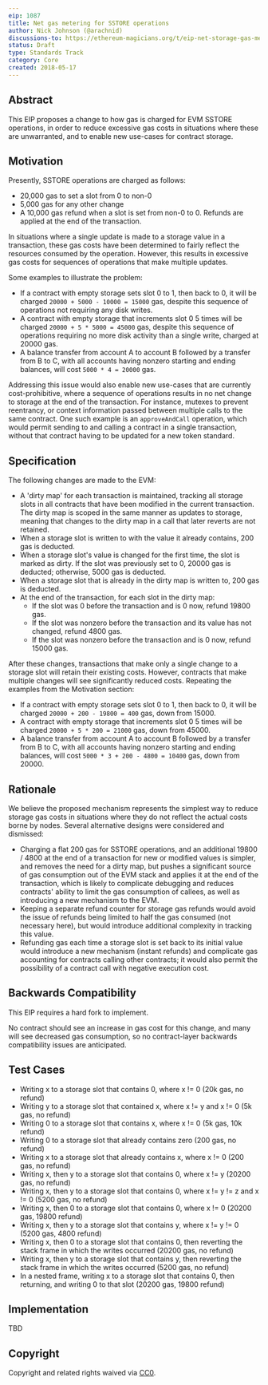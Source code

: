 ```yaml
---
eip: 1087
title: Net gas metering for SSTORE operations
author: Nick Johnson (@arachnid)
discussions-to: https://ethereum-magicians.org/t/eip-net-storage-gas-metering-for-the-evm/383
status: Draft
type: Standards Track
category: Core
created: 2018-05-17
---
```


## Abstract
This EIP proposes a change to how gas is charged for EVM SSTORE operations, in order to reduce excessive gas costs in situations where these are unwarranted, and to enable new use-cases for contract storage.

## Motivation
Presently, SSTORE operations are charged as follows:

 - 20,000 gas to set a slot from 0 to non-0
 - 5,000 gas for any other change
 - A 10,000 gas refund when a slot is set from non-0 to 0. Refunds are applied at the end of the transaction.

In situations where a single update is made to a storage value in a transaction, these gas costs have been determined to fairly reflect the resources consumed by the operation. However, this results in excessive gas costs for sequences of operations that make multiple updates.

Some examples to illustrate the problem:

 - If a contract with empty storage sets slot 0 to 1, then back to 0, it will be charged `20000 + 5000 - 10000 = 15000` gas, despite this sequence of operations not requiring any disk writes.
 - A contract with empty storage that increments slot 0 5 times will be charged `20000 + 5 * 5000 = 45000` gas, despite this sequence of operations requiring no more disk activity than a single write, charged at 20000 gas.
 - A balance transfer from account A to account B followed by a transfer from B to C, with all accounts having nonzero starting and ending balances, will cost `5000 * 4 = 20000` gas.

Addressing this issue would also enable new use-cases that are currently cost-prohibitive, where a sequence of operations results in no net change to storage at the end of the transaction. For instance, mutexes to prevent reentrancy, or context information passed between multiple calls to the same contract. One such example is an `approveAndCall` operation, which would permit sending to and calling a contract in a single transaction, without that contract having to be updated for a new token standard.

## Specification
The following changes are made to the EVM:

 - A 'dirty map' for each transaction is maintained, tracking all storage slots in all contracts that have been modified in the current transaction. The dirty map is scoped in the same manner as updates to storage, meaning that changes to the dirty map in a call that later reverts are not retained.
 - When a storage slot is written to with the value it already contains, 200 gas is deducted.
 - When a storage slot's value is changed for the first time, the slot is marked as dirty. If the slot was previously set to 0, 20000 gas is deducted; otherwise, 5000 gas is deducted.
 - When a storage slot that is already in the dirty map is written to, 200 gas is deducted.
 - At the end of the transaction, for each slot in the dirty map:
   - If the slot was 0 before the transaction and is 0 now, refund 19800 gas.
   - If the slot was nonzero before the transaction and its value has not changed, refund 4800 gas.
   - If the slot was nonzero before the transaction and is 0 now, refund 15000 gas.

After these changes, transactions that make only a single change to a storage slot will retain their existing costs. However, contracts that make multiple changes will see significantly reduced costs. Repeating the examples from the Motivation section:

 - If a contract with empty storage sets slot 0 to 1, then back to 0, it will be charged `20000 + 200 - 19800 = 400` gas, down from 15000.
 - A contract with empty storage that increments slot 0 5 times will be charged `20000 + 5 * 200 = 21000` gas, down from 45000.
 - A balance transfer from account A to account B followed by a transfer from B to C, with all accounts having nonzero starting and ending balances, will cost `5000 * 3 + 200 - 4800 = 10400` gas, down from 20000.

## Rationale
We believe the proposed mechanism represents the simplest way to reduce storage gas costs in situations where they do not reflect the actual costs borne by nodes. Several alternative designs were considered and dismissed:

 - Charging a flat 200 gas for SSTORE operations, and an additional 19800 / 4800 at the end of a transaction for new or modified values is simpler, and removes the need for a dirty map, but pushes a significant source of gas consumption out of the EVM stack and applies it at the end of the transaction, which is likely to complicate debugging and reduces contracts' ability to limit the gas consumption of callees, as well as introducing a new mechanism to the EVM.
 - Keeping a separate refund counter for storage gas refunds would avoid the issue of refunds being limited to half the gas consumed (not necessary here), but would introduce additional complexity in tracking this value.
 - Refunding gas each time a storage slot is set back to its initial value would introduce a new mechanism (instant refunds) and complicate gas accounting for contracts calling other contracts; it would also permit the possibility of a contract call with negative execution cost.

## Backwards Compatibility
This EIP requires a hard fork to implement.

No contract should see an increase in gas cost for this change, and many will see decreased gas consumption, so no contract-layer backwards compatibility issues are anticipated.

## Test Cases

 - Writing x to a storage slot that contains 0, where x != 0 (20k gas, no refund)
 - Writing y to a storage slot that contained x, where x != y and x != 0 (5k gas, no refund)
 - Writing 0 to a storage slot that contains x, where x != 0 (5k gas, 10k refund)
 - Writing 0 to a storage slot that already contains zero (200 gas, no refund)
 - Writing x to a storage slot that already contains x, where x != 0 (200 gas, no refund)
 - Writing x, then y to a storage slot that contains 0, where x != y (20200 gas, no refund)
 - Writing x, then y to a storage slot that contains 0, where x != y != z and x != 0 (5200 gas, no refund)
 - Writing x, then 0 to a storage slot that contains 0, where x != 0 (20200 gas, 19800 refund)
 - Writing x, then y to a storage slot that contains y, where x != y != 0 (5200 gas, 4800 refund)
 - Writing x, then 0 to a storage slot that contains 0, then reverting the stack frame in which the writes occurred (20200 gas, no refund)
 - Writing x, then y to a storage slot that contains y, then reverting the stack frame in which the writes occurred (5200 gas, no refund)
 - In a nested frame, writing x to a storage slot that contains 0, then returning, and writing 0 to that slot (20200 gas, 19800 refund)

## Implementation
TBD

## Copyright
Copyright and related rights waived via [CC0](https://creativecommons.org/publicdomain/zero/1.0/).
